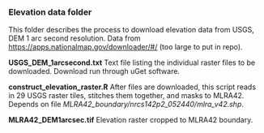 ### Elevation data folder


This folder describes the process to download elevation data from USGS, DEM 1 arc second resolution. Data from https://apps.nationalmap.gov/downloader/#/ (too large to put in repo).

__USGS_DEM_1arcsecond.txt__ Text file listing the individual raster files to be downloaded. Download run through uGet software.

__construct_elevation_raster.R__ After files are downloaded, this script reads in 29 USGS raster tiles, stitches them together, and masks to MLRA42. Depends on file _MLRA42_boundary/nrcs142p2_052440/mlra_v42.shp_.  

__MLRA42_DEM1arcsec.tif__ Elevation raster cropped to MLRA42 boundary.  
